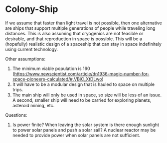 # Colony-Ship
If we assume that faster than light travel is not possible, then one alternative are ships that support multiple generations of people while traveling long distances. This is also assuming that cryogenics are not feasible or desirable, and that reproduction in space is possible. This will be a (hopefully) realistic design of a spaceship that can stay in space indefinitely using current technology.

Other assumptions:
1. The minimum viable population is 160 (https://www.newscientist.com/article/dn1936-magic-number-for-space-pioneers-calculated/#.VBiC_XtDLwo)
2. It will have to be a modular design that is hauled to space on multiple trips.
3. The main ship will only be used in space, so size will be less of an issue. A second, smaller ship will need to be carried for exploring planets, asteroid mining, etc.

Questions:
1. Is power finite? When leaving the solar system is there enough sunlight to power solar panels and push a solar sail? A nuclear reactor may be needed to provide power when solar panels are not sufficient.


